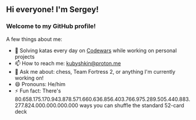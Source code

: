 ## Hi everyone! I'm Sergey!

### Welcome to my GitHub profile!


A few things about me:
- 🌱 Solving katas every day on [Codewars](https://www.codewars.com/r/mrgF-Q) while working on personal projects
- 📫 How to reach me: kubyshkin@proton.me
- 💬 Ask me about: chess, Team Fortress 2, or anything I'm currently working on!
- 😄 Pronouns: He/him
- ⚡ Fun fact: There's 80.658.175.170.943.878.571.660.636.856.403.766.975.289.505.440.883.277.824.000.000.000.000 ways you can shuffle the standard 52-card deck
<!--
**SSKubyshkin/SSKubyshkin** is a ✨ _special_ ✨ repository because its `README.md` (this file) appears on your GitHub profile.

Here are some ideas to get you started:

- 🔭 I’m currently working on ...
- 🌱 I’m currently learning ...
- 👯 I’m looking to collaborate on ...
- 🤔 I’m looking for help with ...
- 💬 Ask me about ...
- 📫 How to reach me: ...
- 😄 Pronouns: ...
- ⚡ Fun fact: ...
-->
